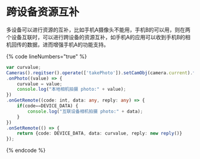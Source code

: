 # 跨设备资源互补

多设备可以进行资源的互补，比如手机A摄像头不能用，手机B的可以用，则在两个设备互联时，可以进行跨设备的资源互补，如手机A的应用可以收到手机B的相机回传的数据，进而增强手机A的功能支持。

{% code lineNumbers="true" %}
```typescript
var curvalue;
Cameras().regitser().operate(['takePhoto']).setCamObj(camera.current).flash('off').qualityPrioritization('speed').skipMetadata(true)
.onPhoto((value) => {
    curvalue = value;
    console.log("本地相机拍摄 photo:" + value);
})
.onGetRemote((code: int, data: any, reply: any) => {
    if(code==DEVICE_DATA) {
        console.log("互联设备相机拍摄 photo:" + data);
    }
})
.onSetRemote(() => {
    return {code: DEVICE_DATA, data: curvalue, reply: new reply()}
});
```
{% endcode %}
